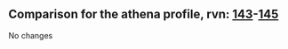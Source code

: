 ## Comparison for the athena profile, rvn: [143](https://github.com/PRO100KatYT/FortniteProfileRevisions/tree/main/profiles/athena/143%20athena.json)-[145](https://github.com/PRO100KatYT/FortniteProfileRevisions/tree/main/profiles/athena/145%20athena.json)

No changes
